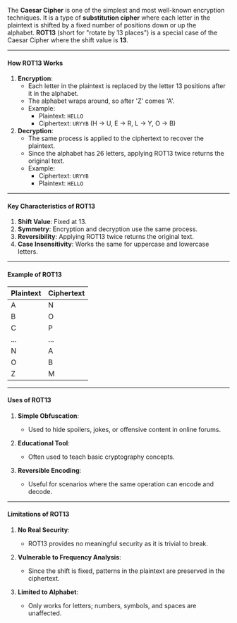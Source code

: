 The **Caesar Cipher** is one of the simplest and most well-known encryption techniques. It is a type of **substitution cipher** where each letter in the plaintext is shifted by a fixed number of positions down or up the alphabet. **ROT13** (short for "rotate by 13 places") is a special case of the Caesar Cipher where the shift value is **13**.

---
#### How ROT13 Works

1. **Encryption**:
    - Each letter in the plaintext is replaced by the letter 13 positions after it in the alphabet.
    - The alphabet wraps around, so after 'Z' comes 'A'.
    - Example:
        - Plaintext: `HELLO`
        - Ciphertext: `URYYB` (H → U, E → R, L → Y, O → B)
2. **Decryption**:
    - The same process is applied to the ciphertext to recover the plaintext.
    - Since the alphabet has 26 letters, applying ROT13 twice returns the original text.
    - Example:
        - Ciphertext: `URYYB`
        - Plaintext: `HELLO`
            

---

#### Key Characteristics of ROT13

1. **Shift Value**: Fixed at 13.
2. **Symmetry**: Encryption and decryption use the same process.
3. **Reversibility**: Applying ROT13 twice returns the original text.
4. **Case Insensitivity**: Works the same for uppercase and lowercase letters.

---
#### Example of ROT13

|Plaintext|Ciphertext|
|---|---|
|A|N|
|B|O|
|C|P|
|...|...|
|N|A|
|O|B|
|Z|M|

---

#### Uses of ROT13

1. **Simple Obfuscation**:
    - Used to hide spoilers, jokes, or offensive content in online forums.
        
2. **Educational Tool**:
    - Often used to teach basic cryptography concepts.
        
3. **Reversible Encoding**:
    - Useful for scenarios where the same operation can encode and decode.
        
---

#### Limitations of ROT13

1. **No Real Security**:
    - ROT13 provides no meaningful security as it is trivial to break.
        
2. **Vulnerable to Frequency Analysis**:
    - Since the shift is fixed, patterns in the plaintext are preserved in the ciphertext.
        
3. **Limited to Alphabet**:
    - Only works for letters; numbers, symbols, and spaces are unaffected.